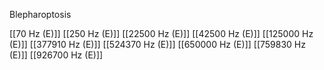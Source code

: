 Blepharoptosis

[[70 Hz (E)]]
[[250 Hz (E)]]
[[22500 Hz (E)]]
[[42500 Hz (E)]]
[[125000 Hz (E)]]
[[377910 Hz (E)]]
[[524370 Hz (E)]]
[[650000 Hz (E)]]
[[759830 Hz (E)]]
[[926700 Hz (E)]]
